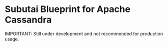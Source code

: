 # Subutai Blueprint for Apache Cassandra

IMPORTANT: Still under development and not recommended for production usage.



